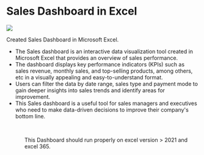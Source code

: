 # Sales Dashboard in Excel

![](Excel-Recorded_gif.gif)


Created Sales Dashboard in Microsoft Excel.

<ul>
<li>The Sales dashboard is an interactive data visualization tool created in Microsoft Excel that provides an overview of sales performance. </li>

<li>The dashboard displays key performance indicators (KPIs) such as sales revenue, monthly sales, and top-selling products, among others, etc in a visually appealing and easy-to-understand format. </li>

<li> Users can filter the data by date range, sales type and payment mode to gain deeper insights into sales trends and identify areas for improvement. </li>

<li> This Sales dashboard is a useful tool for sales managers and executives who need to make data-driven decisions to improve their company's bottom line. </li>
<ul>

<br>

This Dashboard should run properly on excel version > 2021 and excel 365.
